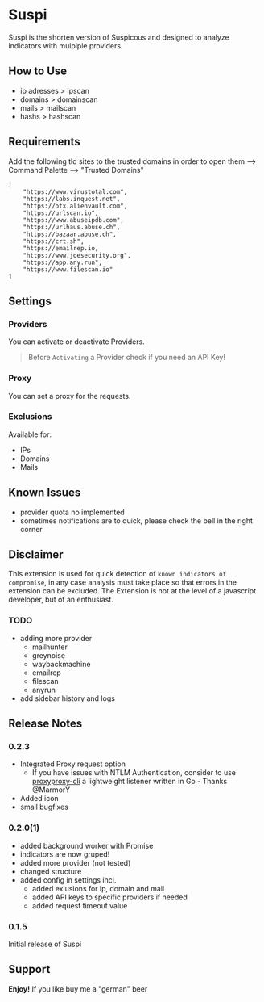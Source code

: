 # Suspi

Suspi is the shorten version of Suspicous and designed to analyze indicators with mulpiple providers.

## How to Use

- ip adresses > ipscan
- domains > domainscan
- mails > mailscan
- hashs > hashscan

## Requirements

Add the following tld sites to the trusted domains in order to open them
--> Command Palette --> "Trusted Domains"

```
[
    "https://www.virustotal.com",
    "https://labs.inquest.net",
    "https://otx.alienvault.com",
    "https://urlscan.io",
    "https://www.abuseipdb.com",
    "https://urlhaus.abuse.ch",
    "https://bazaar.abuse.ch",
    "https://crt.sh",
    "https://emailrep.io,
    "https://www.joesecurity.org",
    "https://app.any.run",
    "https://www.filescan.io"
]
```

## Settings

### Providers

You can activate or deactivate Providers.
> Before `Activating` a Provider check if you need an API Key!

### Proxy

You can set a proxy for the requests.

### Exclusions 

Available for:
-  IPs
-  Domains
-  Mails

## Known Issues
- provider quota no implemented
- sometimes notifications are to quick, please check the bell in the right corner

## Disclaimer

This extension is used for quick detection of `known indicators of compromise`, in any case analysis must take place so that errors in the extension can be excluded. 
The Extension is not at the level of a javascript developer, but of an enthusiast.

### TODO
- adding more provider
  - mailhunter
  - greynoise
  - waybackmachine
  - emailrep
  - filescan
  - anyrun
- add sidebar history and logs

## Release Notes

### 0.2.3
- Integrated Proxy request option
  - If you have issues with NTLM Authentication, consider to use [proxyproxy-cli](https://github.com/MarmorY/proxyproxy-cli) a lightweight listener written in Go - Thanks @MarmorY
- Added icon
- small bugfixes

###  0.2.0(1)
- added background worker with Promise
- indicators are now gruped!
- added more provider (not tested)
- changed structure
- added config in settings incl.
  - added exlusions for ip, domain and mail
  - added API keys to specific providers if needed
  - added request timeout value

### 0.1.5

Initial release of Suspi

## Support

**Enjoy!**
If you like buy me a "german" beer